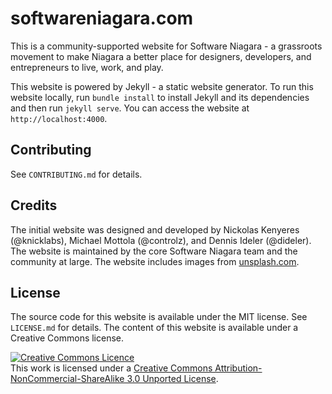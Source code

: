 # softwareniagara.com

This is a community-supported website for Software Niagara - a grassroots movement to make Niagara a better place for
designers, developers, and entrepreneurs to live, work, and play.

This website is powered by Jekyll - a static website generator. To run this website locally, run `bundle install` to
install Jekyll and its dependencies and then run `jekyll serve`. You can access the website at `http://localhost:4000`.

## Contributing

See `CONTRIBUTING.md` for details.

## Credits

The initial website was designed and developed by Nickolas Kenyeres (@knicklabs), Michael Mottola (@controlz), and
Dennis Ideler (@dideler). The website is maintained by the core Software Niagara team and the community at large. The
website includes images from [unsplash.com](http://unsplash.com/).

## License

The source code for this website is available under the MIT license. See `LICENSE.md` for details. The content of this
website is available under a Creative Commons license.

<a rel="license" href="http://creativecommons.org/licenses/by-nc-sa/3.0/deed.en_CA"><img alt="Creative Commons Licence" style="border-width:0" src="http://i.creativecommons.org/l/by-nc-sa/3.0/88x31.png" /></a><br />This work is licensed under a <a rel="license" href="http://creativecommons.org/licenses/by-nc-sa/3.0/deed.en_CA">Creative Commons Attribution-NonCommercial-ShareAlike 3.0 Unported License</a>.